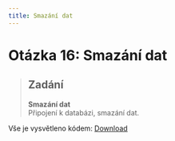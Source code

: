 ```yaml
---
title: Smazání dat
---
```


Otázka 16: Smazání dat
==================================

> Zadání
> ------
> 
> **Smazání dat**  
> Připojení k databázi, smazání dat.
>

Vše je vysvětleno kódem: [Download](download/otazka16.rar)
